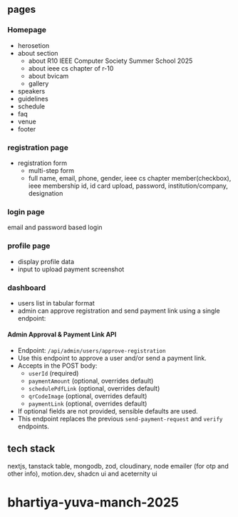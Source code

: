 ## pages

### Homepage

- herosetion
- about section
  - about R10 IEEE Computer Society Summer School 2025
  - about ieee cs chapter of r-10
  - about bvicam
  - gallery
- speakers
- guidelines
- schedule
- faq
- venue
- footer

### registration page

- registration form
  - multi-step form
  - full name, email, phone, gender, ieee cs chapter member(checkbox), ieee membership id, id card upload, password, institution/company, designation

### login page

email and password based login

### profile page

- display profile data
- input to upload payment screenshot


### dashboard 
- users list in tabular format 
- admin can approve registration and send payment link using a single endpoint:

#### Admin Approval & Payment Link API
- Endpoint: `/api/admin/users/approve-registration`
- Use this endpoint to approve a user and/or send a payment link.
- Accepts in the POST body:
  - `userId` (required)
  - `paymentAmount` (optional, overrides default)
  - `schedulePdfLink` (optional, overrides default)
  - `qrCodeImage` (optional, overrides default)
  - `paymentLink` (optional, overrides default)
- If optional fields are not provided, sensible defaults are used.
- This endpoint replaces the previous `send-payment-request` and `verify` endpoints.


## tech stack
nextjs, tanstack table, mongodb, zod, cloudinary, node emailer (for otp and other info), motion.dev, shadcn ui and aceternity ui


# bhartiya-yuva-manch-2025
